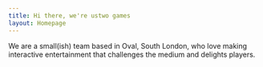 ```yaml
---
title: Hi there, we're ustwo games
layout: Homepage
---
```


We are a small(ish) team based in Oval, South London, who love making interactive entertainment that challenges the medium and delights players.